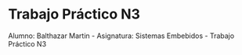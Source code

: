 # Trabajo Práctico N3

Alumno: Balthazar Martin - Asignatura: Sistemas Embebidos - Trabajo Práctico N3
